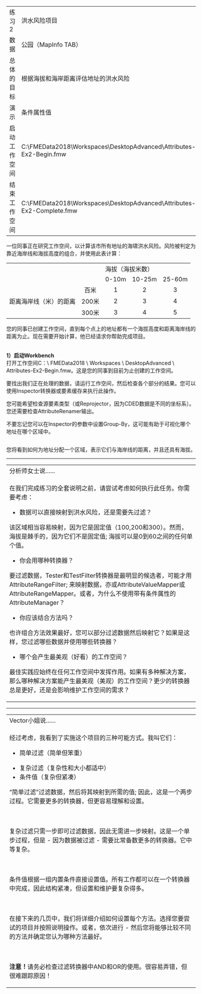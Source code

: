 
  <div id="readme" class="readme blob instapaper_body">
    <article class="markdown-body entry-content" itemprop="text">
<table>
<tbody><tr>
<td>
<i></i><font style="vertical-align: inherit;"><font style="vertical-align: inherit;">
练习2
</font></font></td>
<td><font style="vertical-align: inherit;"><font style="vertical-align: inherit;">
洪水风险项目
</font></font></td>
</tr>
<tr>
<td><font style="vertical-align: inherit;"><font style="vertical-align: inherit;">数据</font></font></td>
<td><font style="vertical-align: inherit;"><font style="vertical-align: inherit;">公园（MapInfo TAB）</font></font></td>
</tr>
<tr>
<td><font style="vertical-align: inherit;"><font style="vertical-align: inherit;">总体的目标</font></font></td>
<td><font style="vertical-align: inherit;"><font style="vertical-align: inherit;">根据海拔和海岸距离评估地址的洪水风险</font></font></td>
</tr>
<tr>
<td><font style="vertical-align: inherit;"><font style="vertical-align: inherit;">演示</font></font></td>
<td><font style="vertical-align: inherit;"><font style="vertical-align: inherit;">条件属性值</font></font></td>
</tr>
<tr>
<td><font style="vertical-align: inherit;"><font style="vertical-align: inherit;">启动工作空间</font></font></td>
<td><font style="vertical-align: inherit;"><font style="vertical-align: inherit;">C:\FMEData2018\Workspaces\DesktopAdvanced\Attributes-Ex2-Begin.fmw
</tr>
<tr>
<td><font style="vertical-align: inherit;"><font style="vertical-align: inherit;">结束工作空间</font></font></td>
<td><font style="vertical-align: inherit;"><font style="vertical-align: inherit;">C:\FMEData2018\Workspaces\DesktopAdvanced\Attributes-Ex2-Complete.fmw
</tr>
</tbody></table>
<p><font style="vertical-align: inherit;"><font style="vertical-align: inherit;">一位同事正在研究工作空间，以计算该市所有地址的海啸洪水风险。</font><font style="vertical-align: inherit;">风险被判定为靠近海岸线和海拔高度的组合，并使用此表计算：</font></font></p>
<table>
<tbody><tr><td></td><td></td><td colspan="3"><font style="vertical-align: inherit;"><font style="vertical-align: inherit;">海拔（海拔米数）</font></font></td></tr>
<tr><td></td><td></td><td align="center"><font style="vertical-align: inherit;"><font style="vertical-align: inherit;">0-10m</font></font></td><td align="center"><font style="vertical-align: inherit;"><font style="vertical-align: inherit;">10-25m</font></font></td><td align="center"><font style="vertical-align: inherit;"><font style="vertical-align: inherit;">25-60m</font></font></td></tr>
<tr><td rowspan="3"><font style="vertical-align: inherit;"><font style="vertical-align: inherit;">距离海岸线（米）的距离</font></font></td><td align="center"><font style="vertical-align: inherit;"><font style="vertical-align: inherit;">百米</font></font></td><td align="center"><font style="vertical-align: inherit;"><font style="vertical-align: inherit;">1</font></font></td><td align="center"><font style="vertical-align: inherit;"><font style="vertical-align: inherit;">2</font></font></td><td align="center"><font style="vertical-align: inherit;"><font style="vertical-align: inherit;">3</font></font></td></tr>
<tr><td align="center"><font style="vertical-align: inherit;"><font style="vertical-align: inherit;">200米</font></font></td><td align="center"><font style="vertical-align: inherit;"><font style="vertical-align: inherit;">2</font></font></td><td align="center"><font style="vertical-align: inherit;"><font style="vertical-align: inherit;">3</font></font></td><td align="center"><font style="vertical-align: inherit;"><font style="vertical-align: inherit;">4</font></font></td></tr>
<tr><td align="center"><font style="vertical-align: inherit;"><font style="vertical-align: inherit;">300米</font></font></td><td align="center"><font style="vertical-align: inherit;"><font style="vertical-align: inherit;">3</font></font></td><td align="center"><font style="vertical-align: inherit;"><font style="vertical-align: inherit;">4</font></font></td><td align="center"><font style="vertical-align: inherit;"><font style="vertical-align: inherit;">5</font></font></td></tr>
</tbody></table>
<p><font style="vertical-align: inherit;"><font style="vertical-align: inherit;">您的同事已创建工作空间，直到每个点上的地址都有一个海拔高度和距离海岸线的距离为止。</font><font style="vertical-align: inherit;">现在需要开始计算，他已经请求你帮助完成项目。</font></font></p>
<p><br><strong><font style="vertical-align: inherit;"><font style="vertical-align: inherit;">1）启动Workbench</font></font></strong>
<br><font style="vertical-align: inherit;"><font style="vertical-align: inherit;">打开工作空间C：\ FMEData2018 \ Workspaces \ DesktopAdvanced \ Attributes-Ex2-Begin.fmw。</font><font style="vertical-align: inherit;">这是您的同事到目前为止创建的工作空间。</font></font></p>
<p><font style="vertical-align: inherit;"><font style="vertical-align: inherit;">要找出我们正在处理的数据，请运行工作空间，然后检查各个部分的结果。</font><font style="vertical-align: inherit;">您可以使用Inspector转换器或要素缓存来执行此操作。</font></font></p>
<p><font style="vertical-align: inherit;"><font style="vertical-align: inherit;">您可能希望检查源要素类型（或Reprojector，因为CDED数据是不同的坐标系）。</font><font style="vertical-align: inherit;">您还需要检查AttributeRenamer输出。</font></font></p>
<p><font style="vertical-align: inherit;"><font style="vertical-align: inherit;">不要忘记您可以在Inspector的参数中设置Group-By，这可能有助于可视化哪个地址在哪个区域中。</font></font></p>
<p><a target="_blank" href="https://github.com/domix2000/FMETraining/blob/Desktop-Advanced-2018/DesktopAdvanced1Attributes/Images/Img1.218.Ex2.InitialDataProcessed.png"><img src=".Images/Img1.218.Ex2.InitialDataProcessed.png" alt="" style="max-width:100%;"></a></p>
<p><font style="vertical-align: inherit;"><font style="vertical-align: inherit;">您将看到如何为地址分配一个区域，表示它们与海岸线的距离，并且还具有海拔。</font></font></p>
<hr>

<table>
<tbody><tr>
<td>
<i></i><font style="vertical-align: inherit;"><font style="vertical-align: inherit;">
分析师女士说......
</font></font></td>
</tr>
<tr>
<td><font style="vertical-align: inherit;"><font style="vertical-align: inherit;">

在我们完成练习的全套说明之前，请尝试考虑如何执行此任务。</font><font style="vertical-align: inherit;">你需要考虑：
</font></font><ul><li><font style="vertical-align: inherit;"><font style="vertical-align: inherit;">数据可以直接映射到洪水风险，还是需要先过滤？</font></font></li></ul>
<p><font style="vertical-align: inherit;"><font style="vertical-align: inherit;">该区域相当容易映射，因为它是固定值（100,200和300）。</font><font style="vertical-align: inherit;">然而，海拔是棘手的，因为它们不是固定值; </font><font style="vertical-align: inherit;">海拔可以是0到60之间的任何单个值。</font></font></p>
<ul><li><font style="vertical-align: inherit;"><font style="vertical-align: inherit;">你会用哪种转换器？</font></font></li></ul>
<p><font style="vertical-align: inherit;"><font style="vertical-align: inherit;">要过滤数据，Tester和TestFilter转换器是最明显的候选者，可能才用AttributeRangeFilter; </font><font style="vertical-align: inherit;">来映射数据，亦或AttributeValueMapper或AttributeRangeMapper。</font><font style="vertical-align: inherit;">或者，为什么不使用带有条件属性的AttributeManager？</font></font></p>
<ul><li><font style="vertical-align: inherit;"><font style="vertical-align: inherit;">你应该结合方法吗？</font></font></li></ul>
<p><font style="vertical-align: inherit;"><font style="vertical-align: inherit;">也许组合方法效果最好，您可以部分过滤数据然后映射它？</font><font style="vertical-align: inherit;">如果是这样，您过滤哪些数据并使用哪些转换器？</font></font></p>
<ul><li><font style="vertical-align: inherit;"><font style="vertical-align: inherit;">哪个会产生最美观（好看）的工作空间？</font></font></li></ul>
<p><font style="vertical-align: inherit;"><font style="vertical-align: inherit;">最佳实践应始终在任何工作空间中发挥作用。</font><font style="vertical-align: inherit;">如果有多种解决方案，那么哪种解决方案能产生最美观（美观）的工作空间？</font><font style="vertical-align: inherit;">更少的转换器总是更好，还是会影响维护工作空间的需求？
</font></font></p>
</td>
</tr>
</tbody></table>
<hr>

<table>
<tbody><tr>
<td>
<i></i><font style="vertical-align: inherit;"><font style="vertical-align: inherit;">
Vector小姐说......
</font></font></td>
</tr>
<tr>
<td><font style="vertical-align: inherit;"><font style="vertical-align: inherit;">

经过考虑，我看到了实施这个项目的三种可能方式。</font><font style="vertical-align: inherit;">我叫它们：
</font></font><ul><li><font style="vertical-align: inherit;"><font style="vertical-align: inherit;">简单过滤（简单但笨重）</font></font></li>
<li><font style="vertical-align: inherit;"><font style="vertical-align: inherit;">复杂过滤（复杂性和大小都适中）</font></font></li>
<li><font style="vertical-align: inherit;"><font style="vertical-align: inherit;">条件值（复杂但紧凑）</font></font></li></ul>
<p><font style="vertical-align: inherit;"><font style="vertical-align: inherit;">“简单过滤”过滤数据，然后将其映射到所需的值; </font><font style="vertical-align: inherit;">因此，这是一个两步过程。</font><font style="vertical-align: inherit;">它需要更多的转换器，但更容易理解和设置。</font></font></p>
<p><br><br><font style="vertical-align: inherit;"><font style="vertical-align: inherit;">复杂过滤只需一步即可过滤数据，因此无需进一步映射。</font><font style="vertical-align: inherit;">这是一个单步过程，但是 - 因为数据被过滤 - 需要比常备数更多的转换器。</font><font style="vertical-align: inherit;">它中等复杂。</font></font></p>
<p><br><br><font style="vertical-align: inherit;"><font style="vertical-align: inherit;">条件值根据一组内置条件直接设置值。</font><font style="vertical-align: inherit;">所有工作都可以在一个转换器中完成，因此结构紧凑，但设置和维护要复杂得多。</font></font></p>
<p><br><br><font style="vertical-align: inherit;"><font style="vertical-align: inherit;">在接下来的几页中，我们将详细介绍如何设置每个方法。</font><font style="vertical-align: inherit;">选择您要尝试的项目并按照说明操作。</font><font style="vertical-align: inherit;">或者，依次进行 - 然后您将能够比较不同的方法并确定您认为哪种方法最好。</font></font></p>
<p><br><br><strong><font style="vertical-align: inherit;"><font style="vertical-align: inherit;">注意！</font></font></strong><font style="vertical-align: inherit;"><font style="vertical-align: inherit;">请务必检查过滤转换器中AND和OR的使用。</font><font style="vertical-align: inherit;">很容易弄错，但很难跟踪原因！
</font></font></p>
</td>
</tr>
</tbody></table>
</article>
  </div>
</div></body></html>